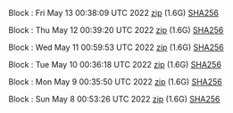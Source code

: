 Block [](https://testnet-insight.dashevo.org/insight/block/): Fri May 13 00:38:09 UTC 2022 [zip](https://dash-bootstrap.ams3.digitaloceanspaces.com/testnet/2022-05-13/bootstrap.dat.zip) (1.6G) [SHA256](https://dash-bootstrap.ams3.digitaloceanspaces.com/testnet/2022-05-13/sha256.txt)

Block [](https://testnet-insight.dashevo.org/insight/block/): Thu May 12 00:39:20 UTC 2022 [zip](https://dash-bootstrap.ams3.digitaloceanspaces.com/testnet/2022-05-12/bootstrap.dat.zip) (1.6G) [SHA256](https://dash-bootstrap.ams3.digitaloceanspaces.com/testnet/2022-05-12/sha256.txt)

Block [](https://testnet-insight.dashevo.org/insight/block/): Wed May 11 00:59:53 UTC 2022 [zip](https://dash-bootstrap.ams3.digitaloceanspaces.com/testnet/2022-05-11/bootstrap.dat.zip) (1.6G) [SHA256](https://dash-bootstrap.ams3.digitaloceanspaces.com/testnet/2022-05-11/sha256.txt)

Block [](https://testnet-insight.dashevo.org/insight/block/): Tue May 10 00:36:18 UTC 2022 [zip](https://dash-bootstrap.ams3.digitaloceanspaces.com/testnet/2022-05-10/bootstrap.dat.zip) (1.6G) [SHA256](https://dash-bootstrap.ams3.digitaloceanspaces.com/testnet/2022-05-10/sha256.txt)

Block [](https://testnet-insight.dashevo.org/insight/block/): Mon May  9 00:35:50 UTC 2022 [zip](https://dash-bootstrap.ams3.digitaloceanspaces.com/testnet/2022-05-09/bootstrap.dat.zip) (1.6G) [SHA256](https://dash-bootstrap.ams3.digitaloceanspaces.com/testnet/2022-05-09/sha256.txt)

Block [](https://testnet-insight.dashevo.org/insight/block/): Sun May  8 00:53:26 UTC 2022 [zip](https://dash-bootstrap.ams3.digitaloceanspaces.com/testnet/2022-05-08/bootstrap.dat.zip) (1.6G) [SHA256](https://dash-bootstrap.ams3.digitaloceanspaces.com/testnet/2022-05-08/sha256.txt)
